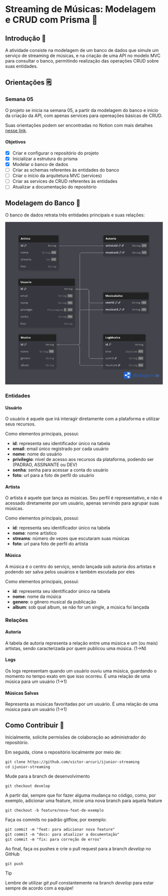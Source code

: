 # Streaming de Músicas: Modelagem e CRUD com Prisma 🎵

## Introdução 🚩
A atividade consiste na modelagem de um banco de dados que simule um serviço de streaming de músicas, e na criação de uma API no modelo MVC para consultar o banco, permitindo realização das operações CRUD sobre suas entidades.

## Orientações 🗒️

### Semana 05
O projeto se inicia na semana 05, a partir da modelagem do banco e início da criação da API, com apenas services para opereações básicas de CRUD. 

Suas orientações podem ser encontradas no Notion com mais detalhes [nesse link](https://www.notion.so/ijunior/Atividade-M-os-obra-23dc39c4674680e49aa1c6099ff31c9f).

#### Objetivos 
- [X] Criar e configurar o repositório do projeto
- [X] Inicializar a estrutura do prisma 
- [X] Modelar o banco de dados 
- [ ] Criar as schemas referentes às entidades do banco
- [ ] Criar o início da arquitetura MVC (services) 
- [ ] Criar as services de CRUD referentes às entidades
- [ ] Atualizar a documentação do repositório

## Modelagem do Banco 📝
O banco de dados retrata três entidades principais e suas relações:

![Diagrama representando as relações das tabelas do banco de dados](/public/imgs/db_schema.png)

### Entidades

#### Usuário
O usuário é aquele que irá interagir diretamente com a plataforma e utilizar seus recursos.

Como elementos principais, possui:

- **id**: representa seu identificador único na tabela
- **email**: email único registrado por cada usuário
- **nome**: nome do usuário
- **privilegio**: nível de acesso aos recursos da plataforma, podendo ser (PADRAO, ASSINANTE ou DEV)
- **senha**: senha para acessar a conta do usuário
- **foto**: url para a foto de perfil do usuário

#### Artista
O artista é aquele que lança as músicas. Seu perfil é representativo, e não é acessado diretamente por um usuário, apenas servindo para agrupar suas músicas.

Como elementos principais, possui:

- **id**: representa seu identificador único na tabela
- **nome**: nome artístico
- **streams**: número de vezes que escutaram suas músicas
- **foto**: url para foto de perfil do artista

#### Música
A música é o centro do serviço, sendo lançada sob autoria dos artistas e podendo ser salva pelos usuários e também escutada por eles

Como elementos principais, possui:

- **id**: representa seu identificador único na tabela
- **nome**: nome da música
- **genero**: o gênero musical da publicação
- **album**: sob qual album, se não for um single, a música foi lançada

### Relações

#### Autoria
A tabela de autoria representa a relação entre uma música e um (ou mais) artistas, sendo caracterizada por quem publicou uma música. (1->N)

#### Logs
Os logs representam quando um usuário ouviu uma música, guardando o momento no tempo exato em que isso ocorreu. É uma relação de uma música para um usuário (1->1)

#### Músicas Salvas
Representa as músicas favoritadas por um usuário. É uma relação de uma música para um usuário (1->1)


## Como Contribuir 🚀
Inicialmente, solicite permisões de colaboração ao administrador do repositório.

Em seguida, clone o repositório localmente por meio de:
```
git clone https://github.com/victor-arcuri/ijunior-streaming
cd ijunior-streaming
```

Mude para a branch de desenvolvimento
```
git checkout develop
```

A partir daí, sempre que for fazer alguma mudança no código, como, por exemplo, adicionar uma feature, inicie uma nova branch para aquela feature
```
git checkout -b feature/nova-feat-de-exemplo
```

Faça os commits no padrão gitflow, por exemplo:

```
git commit -m "feat: para adicionar nova feature"
git commit -m "docs: para atualizar a documentação"
git commit -m "fix: para correção de erros"
```

Ao final, faça os pushes e crie o pull request para a branch *develop* no GitHub
```
git push
```
> [!TIP]
> Lembre de utilizar *git pull* constantemente na branch *develop* para estar sempre de acordo com a equipe!



